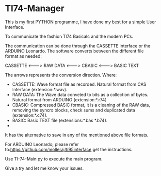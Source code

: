 # TI74-Manager
This is my first PYTHON programme, I have done my best for a simple User Interface.

To communicate the fashion TI74 Basicalc and the modern PCs. 

The communication can be done through the CASSETTE interface or the ARDUINO Leonardo.
The software converts between the different file format as needed:

CASSETTE <---> RAW DATA <---> CBASIC <---> BASIC TEXT

The arrows represents the conversion direction. Where:
  - CASSETTE: Wave format file as recorded. Natural format from CAS Interface (extension:*.wav). 
  - RAW DATA: The Wave data conveted to bits as a collection of bytes. Natural format from ARDUINO (extension:*.r74)
  - CBASIC: Compressed BASIC format, it is a cleaning of the RAW data, removing the syncro blocks, check sums and duplicated data (extension:*.c74).
  - BASIC: Basic TEXT file (extensions:*.bas *.b74).
  - 
It has the alternative to save in any of the mentioned above file formats.

For ARDUINO Leonardo, please refer to:https://github.com/molleraj/ti95interface get the instructions.

Use TI-74-Main.py to execute the main program.

Give a try and let me know your issues.
